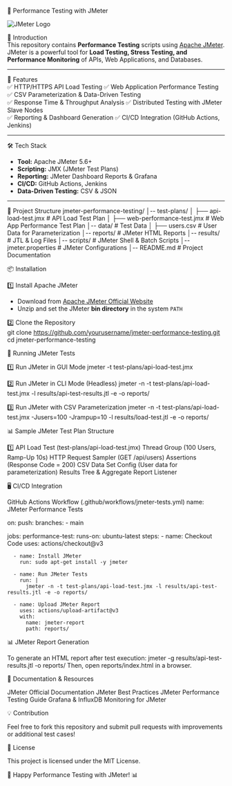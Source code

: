 🚀 Performance Testing with JMeter  

![JMeter Logo](https://jmeter.apache.org/images/logo.svg)  

📖 Introduction  
This repository contains **Performance Testing** scripts using [Apache JMeter](https://jmeter.apache.org/).  
JMeter is a powerful tool for **Load Testing, Stress Testing, and Performance Monitoring** of APIs, Web Applications, and Databases.  

---

🎯 Features  
✅ HTTP/HTTPS API Load Testing
✅ Web Application Performance Testing
✅ CSV Parameterization & Data-Driven Testing  
✅ Response Time & Throughput Analysis
✅ Distributed Testing with JMeter Slave Nodes  
✅ Reporting & Dashboard Generation
✅ CI/CD Integration (GitHub Actions, Jenkins)

---

🛠️ Tech Stack  
- **Tool:** Apache JMeter 5.6+  
- **Scripting:** JMX (JMeter Test Plans)  
- **Reporting:** JMeter Dashboard Reports & Grafana  
- **CI/CD:** GitHub Actions, Jenkins  
- **Data-Driven Testing:** CSV & JSON  

---

📂 Project Structure 
jmeter-performance-testing/ │-- test-plans/ │ ├── api-load-test.jmx # API Load Test Plan │ ├── web-performance-test.jmx # Web App Performance Test Plan │-- data/ # Test Data │ ├── users.csv # User Data for Parameterization │-- reports/ # JMeter HTML Reports │-- results/ # JTL & Log Files │-- scripts/ # JMeter Shell & Batch Scripts │-- jmeter.properties # JMeter Configurations │-- README.md # Project Documentation

📦 Installation  

1️⃣ Install Apache JMeter  
- Download from [Apache JMeter Official Website](https://jmeter.apache.org/download_jmeter.cgi)  
- Unzip and set the JMeter **bin directory** in the system `PATH`  

2️⃣ Clone the Repository  
git clone https://github.com/yourusername/jmeter-performance-testing.git
cd jmeter-performance-testing

📝 Running JMeter Tests

1️⃣ Run JMeter in GUI Mode
jmeter -t test-plans/api-load-test.jmx

2️⃣ Run JMeter in CLI Mode (Headless)
jmeter -n -t test-plans/api-load-test.jmx -l results/api-test-results.jtl -e -o reports/

3️⃣ Run JMeter with CSV Parameterization
jmeter -n -t test-plans/api-load-test.jmx -Jusers=100 -Jrampup=10 -l results/load-test.jtl -e -o reports/

📊 Sample JMeter Test Plan Structure

1️⃣ API Load Test (test-plans/api-load-test.jmx)
Thread Group (100 Users, Ramp-Up 10s)
HTTP Request Sampler (GET /api/users)
Assertions (Response Code = 200)
CSV Data Set Config (User data for parameterization)
Results Tree & Aggregate Report Listener

🖥️ CI/CD Integration

GitHub Actions Workflow (.github/workflows/jmeter-tests.yml)
name: JMeter Performance Tests

on:
  push:
    branches:
      - main

jobs:
  performance-test:
    runs-on: ubuntu-latest
    steps:
      - name: Checkout Code
        uses: actions/checkout@v3

      - name: Install JMeter
        run: sudo apt-get install -y jmeter

      - name: Run JMeter Tests
        run: |
          jmeter -n -t test-plans/api-load-test.jmx -l results/api-test-results.jtl -e -o reports/

      - name: Upload JMeter Report
        uses: actions/upload-artifact@v3
        with:
          name: jmeter-report
          path: reports/

📊 JMeter Report Generation

To generate an HTML report after test execution:
jmeter -g results/api-test-results.jtl -o reports/
Then, open reports/index.html in a browser.

📖 Documentation & Resources

JMeter Official Documentation
JMeter Best Practices
JMeter Performance Testing Guide
Grafana & InfluxDB Monitoring for JMeter

💡 Contribution

Feel free to fork this repository and submit pull requests with improvements or additional test cases!

📜 License

This project is licensed under the MIT License.

🚀 Happy Performance Testing with JMeter! 📊
